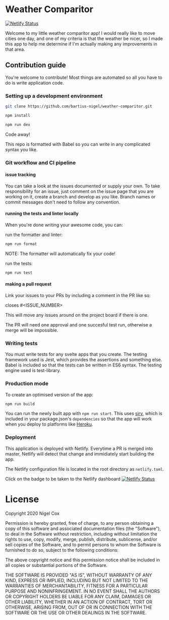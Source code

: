 # Weather Comparitor

[![Netlify Status](https://api.netlify.com/api/v1/badges/552511d9-1464-4cbd-9016-197eda1d0d22/deploy-status)](https://app.netlify.com/sites/laughing-bardeen-92a979/deploys)

Welcome to my little weather comparitor app! 
I would really like to move cities one day,
and one of my criteria is that the weather be nicer,
so I made this app to help me determine if I'm actually making any improvements
in that area.

## Contribution guide

You're welcome to contribute! Most things are automated so all you have to do is write 
application code.

### Setting up a development environment

```bash
git clone https://github.com/bartius-nigel/weather-comparitor.git
```
```bash
npm install
```
```bash
npm run dev
```

Code away!

This repo is formatted with Babel so you can write in any complicated syntax you like.

### Git workflow and CI pipeline

#### issue tracking
You can take a look at the issues documented or supply your own. To take responsibility for an issue,
just comment on the issue page that you are working on it, create a branch and develop as you like. Branch names or commit 
messages don't need to follow any convention.

#### running the tests and linter locally

When you're done writing your awesome code, you can:

run the formatter and linter:
```bash
npm run format
```
NOTE: The formatter will automatically fix your code!

run the tests:
```bash
npm run test
```

#### making a pull request

Link your issues to your PRs by including a comment in the PR like so:

closes #<ISSUE_NUMBER>

This will move any issues around on the project board if there is one. 

The PR will need one approval and one succesful test run, otherwise a merge will be impossible.

### Writing tests

You must write tests for any svelte apps that you create. The testing framework used is Jest,
which provides the assertions and something else. Babel is included so that the tests can be written in ES6 syntax.
The testing engine used is test-library.

### Production mode

To create an optimised version of the app:

```bash
npm run build
```

You can run the newly built app with `npm run start`. This uses [sirv](https://github.com/lukeed/sirv), which is included in your package.json's `dependencies` so that the app will work when you deploy to platforms like [Heroku](https://heroku.com).

### Deployment

This application is deployed with Netlify. Everytime a PR is merged into master,
Netlify will detect that change and immidiately start building the app.

The Netlify configuration file is located in the root directory as `netlify.toml`.

Click on the badge to be taken to the Netlify dashboard [![Netlify Status](https://api.netlify.com/api/v1/badges/552511d9-1464-4cbd-9016-197eda1d0d22/deploy-status)](https://app.netlify.com/sites/laughing-bardeen-92a979/deploys)

# License

Copyright 2020 Nigel Cox

Permission is hereby granted, free of charge, to any person obtaining a copy of this software and associated documentation files (the "Software"), to deal in the Software without restriction, including without limitation the rights to use, copy, modify, merge, publish, distribute, sublicense, and/or sell copies of the Software, and to permit persons to whom the Software is furnished to do so, subject to the following conditions:

The above copyright notice and this permission notice shall be included in all copies or substantial portions of the Software.

THE SOFTWARE IS PROVIDED "AS IS", WITHOUT WARRANTY OF ANY KIND, EXPRESS OR IMPLIED, INCLUDING BUT NOT LIMITED TO THE WARRANTIES OF MERCHANTABILITY, FITNESS FOR A PARTICULAR PURPOSE AND NONINFRINGEMENT. IN NO EVENT SHALL THE AUTHORS OR COPYRIGHT HOLDERS BE LIABLE FOR ANY CLAIM, DAMAGES OR OTHER LIABILITY, WHETHER IN AN ACTION OF CONTRACT, TORT OR OTHERWISE, ARISING FROM, OUT OF OR IN CONNECTION WITH THE SOFTWARE OR THE USE OR OTHER DEALINGS IN THE SOFTWARE.
